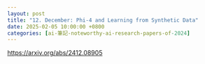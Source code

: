 ```yaml
---
layout: post
title: "12. December: Phi-4 and Learning from Synthetic Data"
date: 2025-02-05 10:00:00 +0800
categories: [ai-筆記-noteworthy-ai-research-papers-of-2024]
---
```


https://arxiv.org/abs/2412.08905

